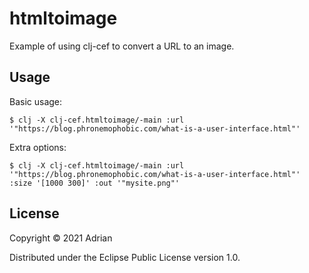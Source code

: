 # htmltoimage

Example of using clj-cef to convert a URL to an image.

## Usage

Basic usage:

    $ clj -X clj-cef.htmltoimage/-main :url '"https://blog.phronemophobic.com/what-is-a-user-interface.html"'
    
Extra options:

    $ clj -X clj-cef.htmltoimage/-main :url '"https://blog.phronemophobic.com/what-is-a-user-interface.html"' :size '[1000 300]' :out '"mysite.png"'

## License

Copyright © 2021 Adrian

Distributed under the Eclipse Public License version 1.0.
